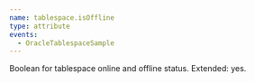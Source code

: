 ```yaml
---
name: tablespace.isOffline
type: attribute
events:
  - OracleTablespaceSample
---
```


Boolean for tablespace online and offline status. Extended: yes.